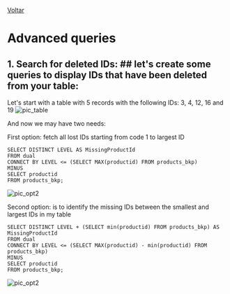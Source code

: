 [Voltar](../README.md)

# Advanced queries

## 1. Search for deleted IDs: ## let's create some queries to display IDs that have been deleted from your table:

Let's start with a table with 5 records with the following IDs: 3, 4, 12, 16 and 19
![pic_table](https://github.com/marciodesouzateixeira/Oracle/assets/44147082/1a39d327-ce29-4f01-bf8f-5dcf65d2c838)

And now we may have two needs:

First option: fetch all lost IDs starting from code 1 to largest ID
```
SELECT DISTINCT LEVEL AS MissingProductId
FROM dual
CONNECT BY LEVEL <= (SELECT MAX(productid) FROM products_bkp)
MINUS
SELECT productid
FROM products_bkp;
```
![pic_opt2](https://user-images.githubusercontent.com/44147082/284018811-a4b60101-fe7f-448e-992c-05b4b0b9bdc1.png)

Second option: is to identify the missing IDs between the smallest and largest IDs in my table
```
SELECT DISTINCT LEVEL + (SELECT min(productid) FROM products_bkp) AS MissingProductId
FROM dual
CONNECT BY LEVEL <= (SELECT MAX(productid) - min(productid) FROM products_bkp)
MINUS
SELECT productid
FROM products_bkp;
```
![pic_opt2](https://github.com/marciodesouzateixeira/Oracle/assets/44147082/f809c164-e121-42d3-a209-2dc5cfc11339)

